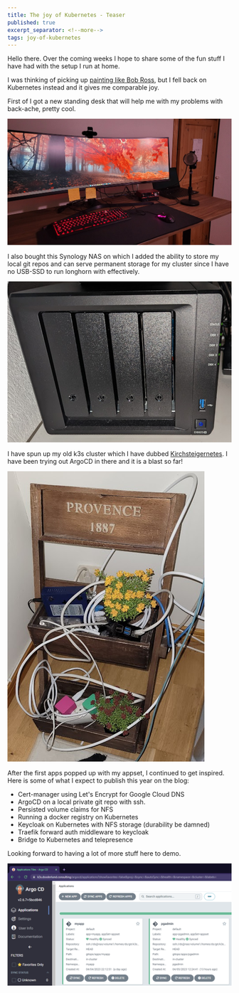 ```yaml
---
title: The joy of Kubernetes - Teaser
published: true
excerpt_separator: <!--more-->
tags: joy-of-kubernetes
---
```


Hello there. Over the coming weeks I hope to share some of the fun stuff I have had with the setup I run at home.

I was thinking of picking up [painting like Bob Ross](https://www.twitch.tv/bobross), but I fell back on Kubernetes instead and it gives me comparable joy.

<!--more-->

First of I got a new standing desk that will help me with my problems with back-ache, pretty cool.

![](../assets/2023-04-06-01-50-53.png)

I also bought this Synology NAS on which I added the ability to store my local git repos and can serve permanent storage for my cluster since I have no USB-SSD to run longhorn with effectively.

![](../assets/2023-04-06-01-50-14.png)

I have spun up my old k3s cluster which I have dubbed [Kirchsteigernetes](https://fransverige.se/wp-content/uploads/2021/01/Ernst1_tulpan_blomsterframjandet_inla%CC%88gg_1260x860-768x524.jpg). I have been trying out ArgoCD in there and it is a blast so far!

![](../assets/2023-04-06-01-45-23.png)

After the first apps popped up with my appset, I continued to get inspired. Here is some of what I expect to publish this year on the blog:

- Cert-manager using Let's Encrypt for Google Cloud DNS
- ArgoCD on a local private git repo with ssh.
- Persisted volume claims for NFS
- Running a docker registry on Kubernetes
- Keycloak on Kubernetes with NFS storage (durability be damned)
- Traefik forward auth middleware to keycloak
- Bridge to Kubernetes and telepresence

Looking forward to having a lot of more stuff here to demo.

![](../assets/2023-04-06-01-40-54.png)